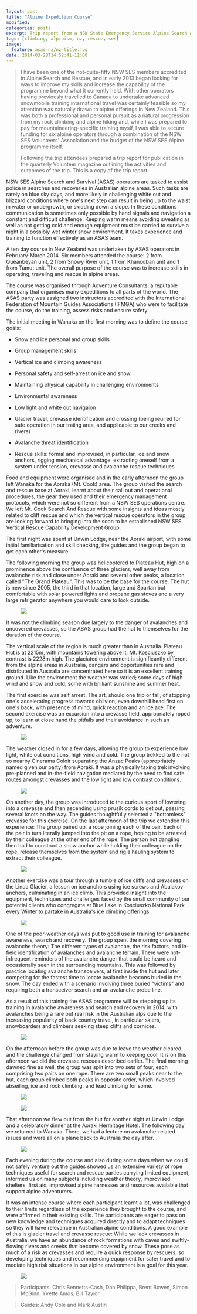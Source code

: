 ```yaml
---
layout: post
title: "Alpine Expedition Course"
modified:
categories: posts
excerpt: Trip report from a NSW State Emergency Service Alpine Search and Rescue training course in New Zealand
tags: [climbing, alpinism, nz, rescue, ses]
image:
  feature: asas-nz/nz-title.jpg
date: 2014-03-28T14:52:41+11:00
---
```

> I have been one of the not-quite-fifty NSW SES members accredited in Alpine Search and Rescue, and in early 2013 began looking for ways to improve my skills and increase the capability of the programme beyond what it currently held. With other operators having previously travelled to Canada to undertake advanced snowmobile training international travel was certainly feasible so my attention was naturally drawn to alpine offerings in New Zealand. This was both a professional and personal pursuit as a natural progression from my rock climbing and alpine hiking and, while I was prepared to pay for mountaineering-specific training myslf, I was able to secure funding for six alpine operators through a combination of the NSW SES Volunteers' Association and the budget of the NSW SES Alpine programme itself.
>
> Following the trip attendees prepared a trip report for publication in the quarterly Volunteer magazine outlining the activities and outcomes of the trip. This is a copy of the trip report.

NSW SES Alpine Search and Survival (ASAS) operators are tasked to assist police in searches and recoveries in Australian alpine areas. Such tasks are rarely on blue sky days, and more likely in challenging white out and blizzard conditions where one's next step can result in being up to the waist in water or undergrowth, or skidding down a slope. In these conditions communication is sometimes only possible by hand signals and navigation a constant and difficult challenge. Keeping warm means avoiding sweating as well as not getting cold and enough equipment must be carried to survive a night in a possibly wet winter snow environment. It takes experience and training to function effectively as an ASAS team.



A ten day course in New Zealand was undertaken by ASAS operators in February-March 2014. Six members attended the course: 2 from Queanbeyan unit, 2 from Snowy River unit, 1 from Khancoban unit and 1 from Tumut unit. The overall purpose of the course was to increase skills in operating, traveling and rescue in alpine areas.



The course was organised through Adventure Consultants, a reputable company that organises many expeditions to all parts of the world. The ASAS party was assigned two instructors accredited with the International Federation of Mountain Guides Associations (IFMGA) who were to facilitate the course, do the training, assess risks and ensure safety.



The initial meeting in Wanaka on the first morning was to define the course goals:



* Snow and ice personal and group skills

* Group management skills

* Vertical ice and climbing awareness

* Personal safety and self-arrest on ice and snow

* Maintaining physical capability in challenging environments

* Environmental awareness

* Low light and white out navigaion

* Glacier travel, crevasse identification and crossing (being reuired for safe operation in our traiing area, and applicable to our creeks and rivers)

* Avalanche threat identification

* Rescue skills: formal and improvised, in particular, ice and snow anchors, rigging mechanical advantage, extracting oneself from a system under tension, crevasse and avalanche rescue techniques



Food and equipment were organised and in the early afternoon the group left Wanaka for the Aoraka (Mt. Cook) area. The group visited the search and rescue base at Aoraki, learnt about their call out and operational procedures, the gear they used and their emergency management protocols, which were not so different from a NSW SES operations centre. We left Mt. Cook Search And Rescue with some insights and ideas mostly related to cliff rescue and which the vertical rescue operators in the group are looking forward to bringing into the soon to be established NSW SES Vertical Rescue Capability Development Group.



The first night was spent at Unwin Lodge, near the Aoraki airport, with some initial familiarisation and skill checking, the guides and the group began to get each other's measure.



The following morning the group was helicoptered to Plateau Hut, high on a prominence above the confluence of three glaciers, well away from avalanche risk and close under Aoraki and several other peaks, a location called "The Grand Plateau". This was to be the base for the course. The hut is new since 2005, the third in that location, large and Spartan but comfortable with solar powered lights and propane gas stoves and a very large refrigerator anywhere you would care to look outside.



<figure>

  <img src="/images/asas-nz/nz1.jpg">

</figure>



It was not the climbing season due largely to the danger of avalanches and uncovered crevasses, so the ASAS group had the hut to themselves for the duration of the course.



The vertical scale of the region is much greater than in Australia. Plateau Hut is at 2215m, with mountains towering above it; Mt. Kosciuszko by contrast is 2228m high. The glaciated environment is significantly different from the alpine areas in Australia, dangers and opportunities rare and distributed in Australia are concentrated here so it is an excellent training ground. Like the environment the weather was varied; some days of high wind and snow and cold, some with brilliant sunshine and summer heat.



The first exercise was self arrest: The art, should one trip or fall, of stopping one's accelerating progress towards oblivion, even downhill head first on one's back, with presence of mind, quick reaction and an ice axe. The second exercise was an excursion into a crevasse field, appropriately roped up, to learn at close hand the pitfalls and their avoidance in such an adventure.



<figure>

  <img src="/images/asas-nz/nz2.jpg">

</figure>



The weather closed in for a few days, allowing the group to experience low light, white out conditions, high wind and cold. The group trekked to the not so nearby Cinerama Coloir suparating the Anzac Peaks (appropriately named given our party) from Aoraki. It was a physically taxing trek involving pre-planned and in-the-field navigation mediated by the need to find safe routes amongst crevasses and the low light and low contrast conditions.



<figure>

  <img src="/images/asas-nz/nz3.jpg">

</figure>



On another day, the group was introduced to the curious sport of lowering into a crevasse and then ascending using prusik cords to get out, passing several knots on the way. The guides thoughtfully selected a "bottomless" crevasse for this exercise. On the last afternoon of the trip we extended this experience: The group paired up, a rope joining each of the pair. Each of the pair in turn literally jumped into the pit on a rope, hoping to be arrested by their colleague at the other end of the rope. The person not dangling then had to construct a snow anchor while holding their colleague on the rope, release themselves from the system and rig a hauling system to extract their colleague.



<figure>

  <img src="/images/asas-nz/nz4.jpg">

</figure>



Another exercise was a tour through a tumble of ice cliffs and crevasses on the Linda Glacier, a lesson on ice anchors using ice screws and Abalakov anchors, culminating in an ice climb. This provided insight into the equipment, techniques and challenges faced by the small community of our potential clients who congregate at Blue Lake in Kosciuszko National Park every Winter to partake in Australia's ice climbing offerings.



<figure>

  <img src="/images/asas-nz/nz5.jpg">

</figure>



One of the poor-weather days was put to good use in training for avalanche awareness, search and recovery. The group spent the morning covering avalanche theory: The different types of avalanche, the risk factors, and in-field identification of avalanches and avalanche terrain. There were not-infrequent reminders of the avalanche danger that could be heard and occasionally seen in the surrounding mountains. This was followed by practice locating avalanche transceivers, at first inside the hut and later competing for the fastest time to locate avalanche beacons buried in the snow. The day ended with a scenario involving three buried "victims" and requiring both a transceiver search and an avalanche probe line.



As a result of this training the ASAS programme will be stepping up its training in avalanche awareness and search and recovery in 2014, with avalanches being a rare but real risk in the Australian alps due to the increasing popularity of back country travel, in particular skiers, snowboarders and climbers seeking steep cliffs and cornices.



<figure>

  <img src="/images/asas-nz/nz6.jpg">

</figure>



On the afternoon before the group was due to leave the weather cleared, and the challenge changed from staying warm to keeping cool. It is on this afternoon we did the crevasse rescues described earlier. The final morning dawned fine as well, the group was split into two sets of four, each comprising two pairs on one rope. There are two small peaks near to the hut, each group climbed both peaks in opposite order, which involved abseiling, ice and rock climbing, and lead climbing for some.



<figure>

  <img src="/images/asas-nz/nz7.jpg">

</figure>

<figure>

  <img src="/images/asas-nz/nz8.jpg">

</figure>



That afternoon we flew out from the hut for another night at Unwin Lodge and a celebratory dinner at the Aoraki Hermitage Hotel. The following day we returned to Wanaka. There, we had a lecture on avalanche-related issues and were all on a plane back to Australia the day after.



<figure>

  <img src="/images/asas-nz/nz9.jpg">

</figure>



Each evening during the course and also during some days when we could not safely venture out the guides showed us an extensive variety of rope techniques useful for search and rescue parties carrying limited equipment, informed us on many subjects including weather theory, improvised shelters, first aid, improvised alpine harnesses and resources available that support alpine adventurers.



It was an intense course where each participant learnt a lot, was challenged to their limits regardless of the experience they brought to the course, and were affirmed in their existing skills. The participants are eager to pass on new knowledge and techniques acquired directly and to adapt techniques so they will have relevance in Australian alpine conditions. A good example of this is glacier travel and crevasse rescue: While we lack crevasses in Australia, we have an abundance of rock formations with caves and swiftly-flowing rivers and creeks that become covered by snow. These pose as much of a risk as crevasses and require a quick response by rescuers, so developing techniques and recommending equipment for safer travel and to mediate high risk situations in our alpine environment is a goal for this year.



<figure>

  <img src="/images/asas-nz/nz10.jpg">

</figure>



> Participants: Chris Bennetts-Cash, Dan Philippa, Brent Bowen, Simon McGinn, Yvette Amos, Bill Taylor



> Guides: Andy Cole and Mark Austin

